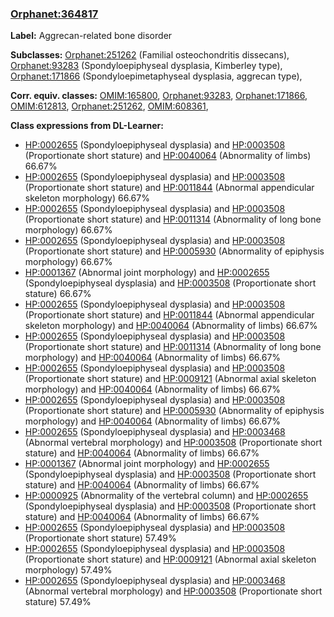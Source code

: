 
### [Orphanet:364817](http://www.orpha.net/ORDO/Orphanet_364817)
**Label:** Aggrecan-related bone disorder

**Subclasses:** [Orphanet:251262](http://www.orpha.net/ORDO/Orphanet_251262) (Familial osteochondritis dissecans), [Orphanet:93283](http://www.orpha.net/ORDO/Orphanet_93283) (Spondyloepiphyseal dysplasia, Kimberley type), [Orphanet:171866](http://www.orpha.net/ORDO/Orphanet_171866) (Spondyloepimetaphyseal dysplasia, aggrecan type), 

**Corr. equiv. classes:** [OMIM:165800](http://purl.obolibrary.org/obo/OMIM_165800), [Orphanet:93283](http://www.orpha.net/ORDO/Orphanet_93283), [Orphanet:171866](http://www.orpha.net/ORDO/Orphanet_171866), [OMIM:612813](http://purl.obolibrary.org/obo/OMIM_612813), [Orphanet:251262](http://www.orpha.net/ORDO/Orphanet_251262), [OMIM:608361](http://purl.obolibrary.org/obo/OMIM_608361), 

**Class expressions from DL-Learner:**

- [HP:0002655](http://purl.obolibrary.org/obo/HP_0002655) (Spondyloepiphyseal dysplasia) and [HP:0003508](http://purl.obolibrary.org/obo/HP_0003508) (Proportionate short stature) and [HP:0040064](http://purl.obolibrary.org/obo/HP_0040064) (Abnormality of limbs) 66.67%
- [HP:0002655](http://purl.obolibrary.org/obo/HP_0002655) (Spondyloepiphyseal dysplasia) and [HP:0003508](http://purl.obolibrary.org/obo/HP_0003508) (Proportionate short stature) and [HP:0011844](http://purl.obolibrary.org/obo/HP_0011844) (Abnormal appendicular skeleton morphology) 66.67%
- [HP:0002655](http://purl.obolibrary.org/obo/HP_0002655) (Spondyloepiphyseal dysplasia) and [HP:0003508](http://purl.obolibrary.org/obo/HP_0003508) (Proportionate short stature) and [HP:0011314](http://purl.obolibrary.org/obo/HP_0011314) (Abnormality of long bone morphology) 66.67%
- [HP:0002655](http://purl.obolibrary.org/obo/HP_0002655) (Spondyloepiphyseal dysplasia) and [HP:0003508](http://purl.obolibrary.org/obo/HP_0003508) (Proportionate short stature) and [HP:0005930](http://purl.obolibrary.org/obo/HP_0005930) (Abnormality of epiphysis morphology) 66.67%
- [HP:0001367](http://purl.obolibrary.org/obo/HP_0001367) (Abnormal joint morphology) and [HP:0002655](http://purl.obolibrary.org/obo/HP_0002655) (Spondyloepiphyseal dysplasia) and [HP:0003508](http://purl.obolibrary.org/obo/HP_0003508) (Proportionate short stature) 66.67%
- [HP:0002655](http://purl.obolibrary.org/obo/HP_0002655) (Spondyloepiphyseal dysplasia) and [HP:0003508](http://purl.obolibrary.org/obo/HP_0003508) (Proportionate short stature) and [HP:0011844](http://purl.obolibrary.org/obo/HP_0011844) (Abnormal appendicular skeleton morphology) and [HP:0040064](http://purl.obolibrary.org/obo/HP_0040064) (Abnormality of limbs) 66.67%
- [HP:0002655](http://purl.obolibrary.org/obo/HP_0002655) (Spondyloepiphyseal dysplasia) and [HP:0003508](http://purl.obolibrary.org/obo/HP_0003508) (Proportionate short stature) and [HP:0011314](http://purl.obolibrary.org/obo/HP_0011314) (Abnormality of long bone morphology) and [HP:0040064](http://purl.obolibrary.org/obo/HP_0040064) (Abnormality of limbs) 66.67%
- [HP:0002655](http://purl.obolibrary.org/obo/HP_0002655) (Spondyloepiphyseal dysplasia) and [HP:0003508](http://purl.obolibrary.org/obo/HP_0003508) (Proportionate short stature) and [HP:0009121](http://purl.obolibrary.org/obo/HP_0009121) (Abnormal axial skeleton morphology) and [HP:0040064](http://purl.obolibrary.org/obo/HP_0040064) (Abnormality of limbs) 66.67%
- [HP:0002655](http://purl.obolibrary.org/obo/HP_0002655) (Spondyloepiphyseal dysplasia) and [HP:0003508](http://purl.obolibrary.org/obo/HP_0003508) (Proportionate short stature) and [HP:0005930](http://purl.obolibrary.org/obo/HP_0005930) (Abnormality of epiphysis morphology) and [HP:0040064](http://purl.obolibrary.org/obo/HP_0040064) (Abnormality of limbs) 66.67%
- [HP:0002655](http://purl.obolibrary.org/obo/HP_0002655) (Spondyloepiphyseal dysplasia) and [HP:0003468](http://purl.obolibrary.org/obo/HP_0003468) (Abnormal vertebral morphology) and [HP:0003508](http://purl.obolibrary.org/obo/HP_0003508) (Proportionate short stature) and [HP:0040064](http://purl.obolibrary.org/obo/HP_0040064) (Abnormality of limbs) 66.67%
- [HP:0001367](http://purl.obolibrary.org/obo/HP_0001367) (Abnormal joint morphology) and [HP:0002655](http://purl.obolibrary.org/obo/HP_0002655) (Spondyloepiphyseal dysplasia) and [HP:0003508](http://purl.obolibrary.org/obo/HP_0003508) (Proportionate short stature) and [HP:0040064](http://purl.obolibrary.org/obo/HP_0040064) (Abnormality of limbs) 66.67%
- [HP:0000925](http://purl.obolibrary.org/obo/HP_0000925) (Abnormality of the vertebral column) and [HP:0002655](http://purl.obolibrary.org/obo/HP_0002655) (Spondyloepiphyseal dysplasia) and [HP:0003508](http://purl.obolibrary.org/obo/HP_0003508) (Proportionate short stature) and [HP:0040064](http://purl.obolibrary.org/obo/HP_0040064) (Abnormality of limbs) 66.67%
- [HP:0002655](http://purl.obolibrary.org/obo/HP_0002655) (Spondyloepiphyseal dysplasia) and [HP:0003508](http://purl.obolibrary.org/obo/HP_0003508) (Proportionate short stature) 57.49%
- [HP:0002655](http://purl.obolibrary.org/obo/HP_0002655) (Spondyloepiphyseal dysplasia) and [HP:0003508](http://purl.obolibrary.org/obo/HP_0003508) (Proportionate short stature) and [HP:0009121](http://purl.obolibrary.org/obo/HP_0009121) (Abnormal axial skeleton morphology) 57.49%
- [HP:0002655](http://purl.obolibrary.org/obo/HP_0002655) (Spondyloepiphyseal dysplasia) and [HP:0003468](http://purl.obolibrary.org/obo/HP_0003468) (Abnormal vertebral morphology) and [HP:0003508](http://purl.obolibrary.org/obo/HP_0003508) (Proportionate short stature) 57.49%


